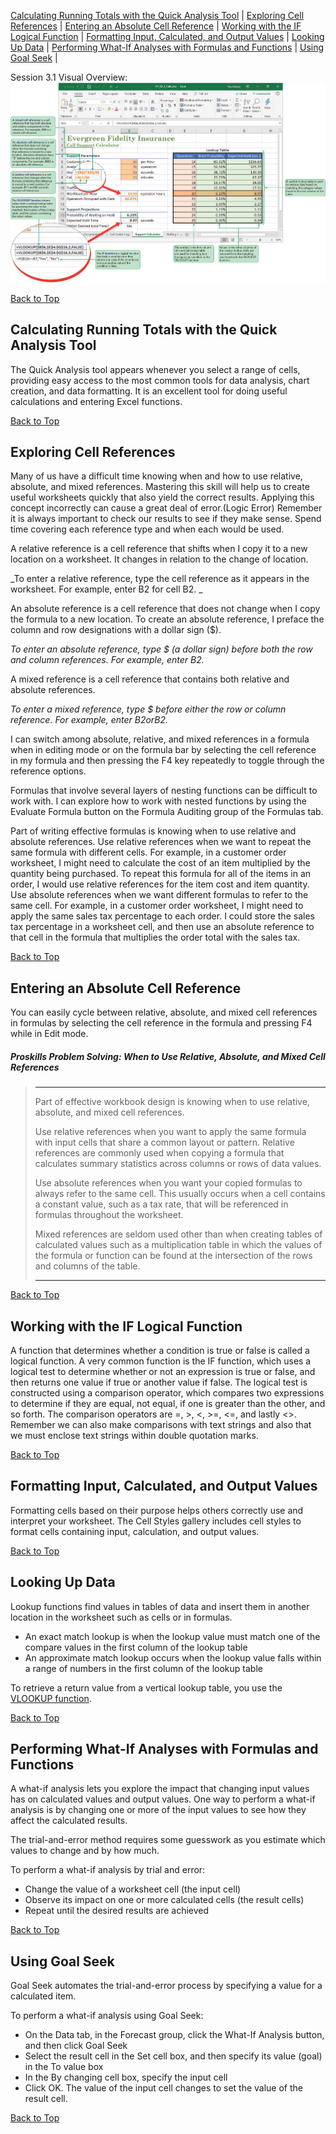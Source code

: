 <!--M03 Lecture-->
[](#top)
[Calculating Running Totals with the Quick Analysis Tool](#calculating-running-totals) |
[Exploring Cell References](#exploring-cell-references) |
[Entering an Absolute Cell Reference](entering-an-absolute-cell-reference) |
[Working with the IF Logical Function](#working-with-the-if-logical-function) |
[Formatting Input, Calculated, and Output Values](formatting-input-calculated-and-output-values) |
[Looking Up Data](looking-up-data) |
[Performing What-If Analyses with Formulas and Functions](performing-what-if-analyses) |
[Using Goal Seek](using-goal-seek) |

Session 3.1 Visual Overview:![Session 3.2 Visual Overview](../images/modules/M03/Session%203-2.png)

[Back to Top](#top)

## [](#calculating-running-totals)Calculating Running Totals with the Quick Analysis Tool

The Quick Analysis tool appears whenever you select a range of cells, providing easy access to the most common tools for data analysis, chart creation, and data formatting. It is an excellent tool for doing useful calculations and entering Excel functions.

[Back to Top](#top)

## [](#exploring-cell-references)Exploring Cell References

Many of us have a difficult time knowing when and how to use relative, absolute, and mixed references. Mastering this skill will help us to create useful worksheets quickly that also yield the correct results. Applying this concept incorrectly can cause a great deal of error.(Logic Error) Remember it is always important to check our results to see if they make sense. Spend time covering each reference type and when each would be used.

A relative reference is a cell reference that shifts when I copy it to a new location on a worksheet. It changes in relation to the change of location.

_To enter a relative reference, type the cell reference as it appears in the worksheet. For example, enter B2 for cell B2. _

An absolute reference is a cell reference that does not change when I copy the formula to a new location. To create an absolute reference, I preface the column and row designations with a dollar sign ($).

_To enter an absolute reference, type $ (a dollar sign) before both the row and column references. For example, enter $B$2._

A mixed reference is a cell reference that contains both relative and absolute references.

_To enter a mixed reference, type $ before either the row or column reference. For example, enter $B2 or B$2._

I can switch among absolute, relative, and mixed references in a formula when in editing mode or on the formula bar by selecting the cell reference in my formula and then pressing the F4 key repeatedly to toggle through the reference options.

Formulas that involve several layers of nesting functions can be difficult to work with. I can explore how to work with nested functions by using the Evaluate Formula button on the Formula Auditing group of the Formulas tab.

Part of writing effective formulas is knowing when to use relative and absolute references. Use relative references when we want to repeat the same formula with different cells. For example, in a customer order worksheet, I might need to calculate the cost of an item multiplied by the quantity being purchased. To repeat this formula for all of the items in an order, I would use relative references for the item cost and item quantity. Use absolute references when we want different formulas to refer to the same cell. For example, in a customer order worksheet, I might need to apply the same sales tax percentage to each order. I could store the sales tax percentage in a worksheet cell, and then use an absolute reference to that cell in the formula that multiplies the order total with the sales tax.

[Back to Top](#top)

## [](entering-an-absolute-cell-reference)Entering an Absolute Cell Reference

You can easily cycle between relative, absolute, and mixed cell references in formulas by selecting the cell reference in the formula and pressing F4 while in Edit mode.

##### Proskills Problem Solving:  _When to Use Relative, Absolute, and Mixed Cell References_
> <hr>Part of effective workbook design is knowing when to use relative, absolute, and mixed cell references. 
> 
> Use relative references when you want to apply the same formula with input cells that share a common layout or pattern. Relative references are commonly used when copying a formula that calculates summary statistics across columns or rows of data values. 
> 
> Use absolute references when you want your copied formulas to always refer to the same cell. This usually occurs when a cell contains a constant value, such as a tax rate, that will be referenced in formulas throughout the worksheet. 
> 
> Mixed references are seldom used other than when creating tables of calculated values such as a multiplication table in which the values of the formula or function can be found at the intersection of the rows and columns of the table.<hr>

[Back to Top](#top)

## [](#working-with-the-if-logical-function)Working with the IF Logical Function

A function that determines whether a condition is true or false is called a logical function. A very common function is the IF function, which uses a logical test to determine whether or not an expression is true or false, and then returns one value if true or another value if false. The logical test is constructed using a comparison operator, which compares two expressions to determine if they are equal, not equal, if one is greater than the other, and so forth. The comparison operators are =, >, <, >=, <=, and lastly <>. Remember we can also make comparisons with text strings and also that we must enclose text strings within double quotation marks.

[Back to Top](#top)

## [](formatting-input-calculated-and-output-values)Formatting Input, Calculated, and Output Values

Formatting cells based on their purpose helps others correctly use and interpret your worksheet. The Cell Styles gallery includes cell styles to format cells containing input, calculation, and output values.

[Back to Top](#top)

## [](looking-up-data)Looking Up Data

Lookup functions find values in tables of data and insert them in another location in the worksheet such as cells or in formulas.

*   An exact match lookup is when the lookup value must match one of the compare values in the first column of the lookup table
*   An approximate match lookup occurs when the lookup value falls within a range of numbers in the first column of the lookup table

To retrieve a return value from a vertical lookup table, you use the [VLOOKUP function](https://support.microsoft.com/en-us/office/vlookup-function-0bbc8083-26fe-4963-8ab8-93a18ad188a1). 

[Back to Top](#top)

## [](performing-what-if-analyses)Performing What-If Analyses with Formulas and Functions

A what-if analysis lets you explore the impact that changing input values has on calculated values and output values. One way to perform a what-if analysis is by changing one or more of the input values to see how they affect the calculated results.

The trial-and-error method requires some guesswork as you estimate which values to change and by how much.

To perform a what-if analysis by trial and error:

*   Change the value of a worksheet cell (the input cell)
*   Observe its impact on one or more calculated cells (the result cells)
*   Repeat until the desired results are achieved 

[Back to Top](#top)

## [](using-goal-seek)Using Goal Seek

Goal Seek automates the trial-and-error process by specifying a value for a calculated item.

To perform a what-if analysis using Goal Seek:

*   On the Data tab, in the Forecast group, click the What-If Analysis button, and then click Goal Seek
*   Select the result cell in the Set cell box, and then specify its value (goal) in the To value box
*   In the By changing cell box, specify the input cell
*   Click OK. The value of the input cell changes to set the value of the result cell.

[Back to Top](#top)
